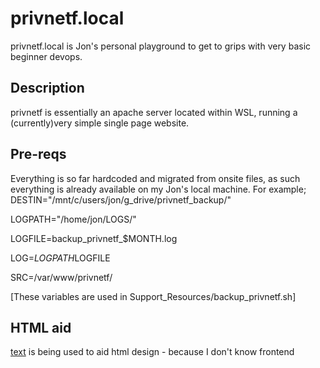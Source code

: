 # privnetf.local

privnetf.local is Jon's personal playground to get to grips with very basic beginner devops.

## Description

privnetf is essentially an apache server located within WSL, running a (currently)very simple single page website.

## Pre-reqs

Everything is so far hardcoded and migrated from onsite files, as such everything is already available on my Jon's local machine. For example;
DESTIN="/mnt/c/users/jon/g_drive/privnetf_backup/"

LOGPATH="/home/jon/LOGS/"

LOGFILE=backup_privnetf_$MONTH.log

LOG=$LOGPATH$LOGFILE

SRC=/var/www/privnetf/

[These variables are used in Support_Resources/backup_privnetf.sh]

## HTML aid

[text](https://htmlcodeeditor.com/) 
is being used to aid html design - because I don't know frontend